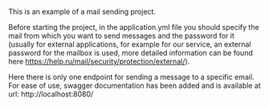 This is an example of a mail sending project.

Before starting the project, in the application.yml file you should specify the mail from which you want to send messages and the password for it (usually for external applications, for example for our service, an external password for the mailbox is used, more detailed information can be found here https://help.ru/mail/security/protection/external/).

Here there is only one endpoint for sending a message to a specific email.
For ease of use, swagger documentation has been added and is available at url: http://localhost:8080/
